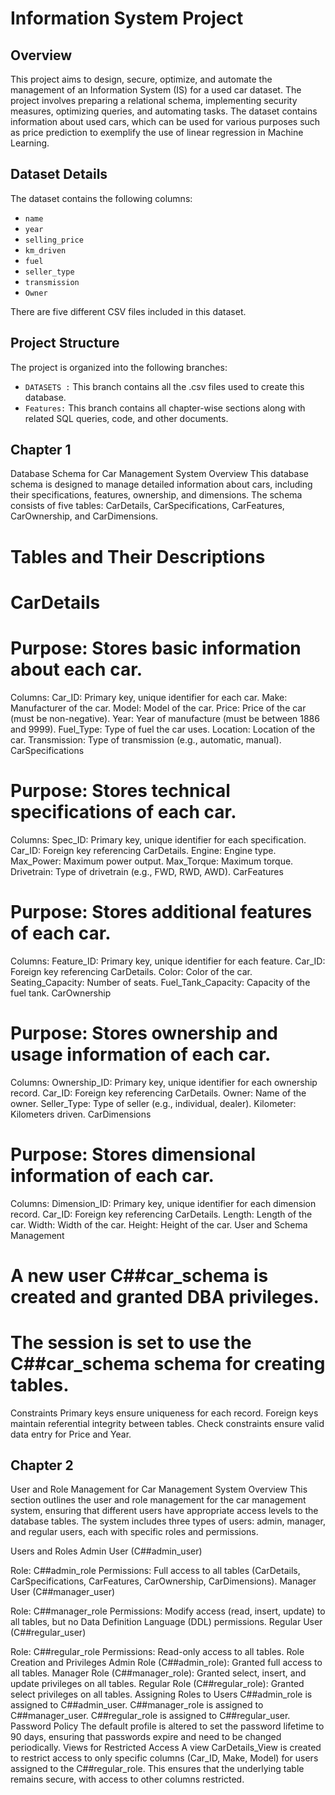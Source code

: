  # Information System Project

## Overview

This project aims to design, secure, optimize, and automate the management of an Information System (IS) for a used car dataset. The project involves preparing a relational schema, implementing security measures, optimizing queries, and automating tasks. The dataset contains information about used cars, which can be used for various purposes such as price prediction to exemplify the use of linear regression in Machine Learning.

## Dataset Details

The dataset contains the following columns:
- `name`
- `year`
- `selling_price`
- `km_driven`
- `fuel`
- `seller_type`
- `transmission`
- `Owner`

There are five different CSV files included in this dataset.

## Project Structure

The project is organized into the following branches:
- `DATASETS :` This branch contains all the .csv files used to create this database.
- `Features:`  This branch contains all chapter-wise sections along with related SQL queries, code, and other documents.

## Chapter 1

Database Schema for Car Management System
Overview
This database schema is designed to manage detailed information about cars, including their specifications, features, ownership, and dimensions. The schema consists of five tables: CarDetails, CarSpecifications, CarFeatures, CarOwnership, and CarDimensions.

# Tables and Their Descriptions
# CarDetails

# Purpose: Stores basic information about each car.

Columns:
 Car_ID: Primary key, unique identifier for each car.
 Make: Manufacturer of the car.
 Model: Model of the car.
 Price: Price of the car (must be non-negative).
 Year: Year of manufacture (must be between 1886 and 9999).
 Fuel_Type: Type of fuel the car uses.
 Location: Location of the car.
 Transmission: Type of transmission (e.g., automatic, manual).
 CarSpecifications

# Purpose: Stores technical specifications of each car.

Columns:
 Spec_ID: Primary key, unique identifier for each specification.
 Car_ID: Foreign key referencing CarDetails.
 Engine: Engine type.
 Max_Power: Maximum power output.
 Max_Torque: Maximum torque.
 Drivetrain: Type of drivetrain (e.g., FWD, RWD, AWD).
 CarFeatures

# Purpose: Stores additional features of each car.

Columns:
 Feature_ID: Primary key, unique identifier for each feature.
 Car_ID: Foreign key referencing CarDetails.
 Color: Color of the car.
 Seating_Capacity: Number of seats.
 Fuel_Tank_Capacity: Capacity of the fuel tank.
 CarOwnership

# Purpose: Stores ownership and usage information of each car.

Columns:
 Ownership_ID: Primary key, unique identifier for each ownership record.
 Car_ID: Foreign key referencing CarDetails.
 Owner: Name of the owner.
 Seller_Type: Type of seller (e.g., individual, dealer).
 Kilometer: Kilometers driven.
 CarDimensions

# Purpose: Stores dimensional information of each car.

Columns:
 Dimension_ID: Primary key, unique identifier for each dimension record.
 Car_ID: Foreign key referencing CarDetails.
 Length: Length of the car.
 Width: Width of the car.
 Height: Height of the car.
 User and Schema Management
 
# A new user C##car_schema is created and granted DBA privileges.
# The session is set to use the C##car_schema schema for creating tables.

Constraints
 Primary keys ensure uniqueness for each record.
 Foreign keys maintain referential integrity between tables.
 Check constraints ensure valid data entry for Price and Year.


## Chapter 2

User and Role Management for Car Management System
Overview
This section outlines the user and role management for the car management system, ensuring that different users have appropriate access levels to the database tables. The system includes three types of users: admin, manager, and regular users, each with specific roles and permissions.

Users and Roles
Admin User (C##admin_user)

Role: C##admin_role
Permissions: Full access to all tables (CarDetails, CarSpecifications, CarFeatures, CarOwnership, CarDimensions).
Manager User (C##manager_user)

Role: C##manager_role
Permissions: Modify access (read, insert, update) to all tables, but no Data Definition Language (DDL) permissions.
Regular User (C##regular_user)

Role: C##regular_role
Permissions: Read-only access to all tables.
Role Creation and Privileges
Admin Role (C##admin_role): Granted full access to all tables.
Manager Role (C##manager_role): Granted select, insert, and update privileges on all tables.
Regular Role (C##regular_role): Granted select privileges on all tables.
Assigning Roles to Users
C##admin_role is assigned to C##admin_user.
C##manager_role is assigned to C##manager_user.
C##regular_role is assigned to C##regular_user.
Password Policy
The default profile is altered to set the password lifetime to 90 days, ensuring that passwords expire and need to be changed periodically.
Views for Restricted Access
A view CarDetails_View is created to restrict access to only specific columns (Car_ID, Make, Model) for users assigned to the C##regular_role. This ensures that the underlying table remains secure, with access to other columns restricted.
